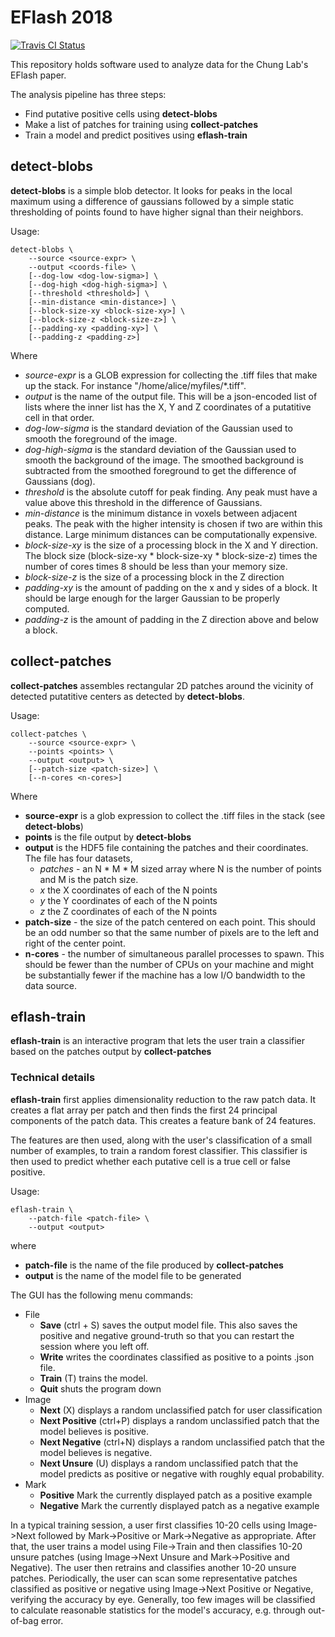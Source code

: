# EFlash 2018

[![Travis CI Status](https://travis-ci.com/chunglabmit/eflash-2018.svg?branch=master)](https://travis-ci.com/chunglabmit/eflash-2018)

This repository holds software used to analyze data for the Chung Lab's
EFlash paper.

The analysis pipeline has three steps:

* Find putative positive cells using **detect-blobs**
* Make a list of patches for training using **collect-patches**
* Train a model and predict positives using **eflash-train**

## detect-blobs

**detect-blobs** is a simple blob detector. It looks for peaks in the
local maximum using a difference of gaussians followed by a simple
static thresholding of points found to have higher signal than their
neighbors.

Usage:
```
detect-blobs \
    --source <source-expr> \
    --output <coords-file> \
    [--dog-low <dog-low-sigma>] \
    [--dog-high <dog-high-sigma>] \
    [--threshold <threshold>] \
    [--min-distance <min-distance>] \
    [--block-size-xy <block-size-xy>] \
    [--block-size-z <block-size-z>] \
    [--padding-xy <padding-xy>] \
    [--padding-z <padding-z>]

```
Where
* *source-expr* is a GLOB expression for collecting the .tiff files that make
up the stack. For instance "/home/alice/myfiles/*.tiff".
* *output* is the name of the output file. This will be a json-encoded list of
lists where the inner list has the X, Y and Z coordinates of a putatitive cell
in that order.
* *dog-low-sigma* is the standard deviation of the Gaussian used to smooth the
foreground of the image.
* *dog-high-sigma* is the standard deviation of the Gaussian used to smooth the
background of the image. The smoothed background is subtracted from the smoothed
foreground to get the difference of Gaussians (dog).
* *threshold* is the absolute cutoff for peak finding. Any peak must have a
value above this threshold in the difference of Gaussians.
* *min-distance* is the minimum distance in voxels between adjacent peaks. The
peak with the higher intensity is chosen if two are within this distance. Large
minimum distances can be computationally expensive.
* *block-size-xy* is the size of a processing block in the X and Y direction.
The block size (block-size-xy * block-size-xy * block-size-z) times the number
of cores times 8 should be less than your memory size.
* *block-size-z* is the size of a processing block in the Z direction
* *padding-xy* is the amount of padding on the x and y sides of a block. It
should be large enough for the larger Gaussian to be properly computed.
* *padding-z* is the amount of padding in the Z direction above and below a
block.

## collect-patches

**collect-patches** assembles rectangular 2D patches around the vicinity of
detected putatitive centers as detected by **detect-blobs**.

Usage:
```text
collect-patches \
    --source <source-expr> \
    --points <points> \
    --output <output> \
    [--patch-size <patch-size>] \
    [--n-cores <n-cores>]
```

Where
* **source-expr** is a glob expression to collect the .tiff files in the stack
(see **detect-blobs**)
* **points** is the file output by **detect-blobs**
* **output** is the HDF5 file containing the patches and their coordinates.
The file has four datasets, 
  * *patches* - an N * M * M sized array where N is the
number of points and M is the patch size.
  * *x* the X coordinates of each of the N points
  * *y* the Y coordinates of each of the N points
  * *z* the Z coordinates of each of the N points
* **patch-size** - the size of the patch centered on each point. This should
be an odd number so that the same number of pixels are to the left and right
of the center point.
* **n-cores** - the number of simultaneous parallel processes to spawn. This
should be fewer than the number of CPUs on your machine and might be 
substantially fewer if the machine has a low I/O bandwidth to the data source.

## eflash-train

**eflash-train** is an interactive program that lets the user train a classifier
based on the patches output by **collect-patches**

### Technical details

**eflash-train** first applies dimensionality reduction to the raw patch data.
It creates a flat array per patch and then finds the first 24 principal
components of the patch data. This creates a feature bank of 24 features.

The features are then used, along with the user's classification of a small
number of examples, to train a random forest classifier. This classifier is then
used to predict whether each putative cell is a true cell or false positive.

Usage:
```text
eflash-train \
    --patch-file <patch-file> \
    --output <output>
```

where
* **patch-file** is the name of the file produced by **collect-patches**
* **output** is the name of the model file to be generated

The GUI has the following menu commands:
* File
  * **Save** (ctrl + S) saves the output model file. This also saves the
              positive and negative ground-truth so that you can restart the
              session where you left off.
  * **Write** writes the coordinates classified as positive to a points .json
              file.
  * **Train** (T) trains the model.
  * **Quit** shuts the program down
* Image
  * **Next** (X) displays a random unclassified patch for user classification
  * **Next Positive** (ctrl+P) displays a random unclassified patch that the
             model believes is positive.
  * **Next Negative** (ctrl+N) displays a random unclassified patch that the
             model believes is negative.
  * **Next Unsure** (U) displays a random unclassified patch that the model
             predicts as positive or negative with roughly equal probability.
* Mark
  * **Positive** Mark the currently displayed patch as a positive example
  * **Negative** Mark the currently displayed patch as a negative example

In a typical training session, a user first classifies 10-20 cells using
Image->Next followed by Mark->Positive or Mark->Negative as appropriate. After
that, the user trains a model using File->Train and then classifies 10-20
unsure patches (using Image->Next Unsure and Mark->Positive and Negative).
The user then retrains and classifies another 10-20 unsure patches.
Periodically, the user can scan some representative patches classified as
positive or negative using Image->Next Positive or Negative, verifying the
accuracy by eye. Generally, too few images will be classified to calculate
reasonable statistics for the model's accuracy, e.g. through out-of-bag error.  